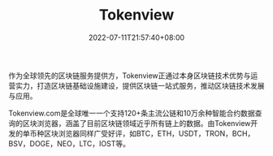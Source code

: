 ﻿---
weight: 
title: "Tokenview"
description: "由北京芯智引擎科技有限公司领先的区块链技术团队打造的全币种区块链浏览器，旨在运用全球最新区块链技术为用户提供一站式信息检索服务"
date: 2022-07-11T21:57:40+08:00
lastmod: 2022-07-11T16:45:40+08:00
draft: false
authors: ["浮尘"]
featuredImage: "tokenview.png"
link: "https://tokenview.com/cn/"
tags: ["区块链浏览器","Tokenview"]
categories: ["navigation"]
navigation: ["区块链浏览器"]
lightgallery: true
toc: true
pinned: false
recommend: false
recommend1: false
---
作为全球领先的区块链服务提供方，Tokenview正通过本身区块链技术优势与运营实力，打造区块链基础设施建设，提供区块链一站式服务，推动区块链技术发展与应用。

Tokenview.com是全球唯一一个支持120+条主流公链和10万余种智能合约数据查询的区块浏览器，涵盖了目前区块链领域近乎所有链上的数据。由Tokenview开发的单币种区块浏览器同样广受好评，如BTC，ETH，USDT，TRON，BCH，BSV，DOGE，NEO，LTC，IOST等。

